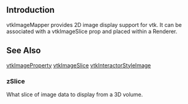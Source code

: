 ## Introduction

vtkImageMapper provides 2D image display support for vtk.
It can be associated with a vtkImageSlice prop and placed within a Renderer.

## See Also

[vtkImageProperty](./Rendering_Core_ImageProperty.html) 
[vtkImageSlice](./Rendering_Core_ImageSlice.html) 
[vtkInteractorStyleImage](./Interactor_Style_InteractorStyleImage.html) 

### zSlice

What slice of image data to display from a 3D volume.
